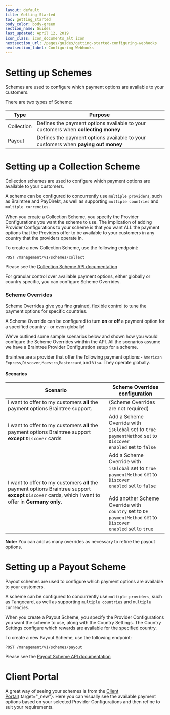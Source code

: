 ```yaml
---
layout: default
title: Getting Started
toc: getting_started
body_color: body-green
section_name: Guides
last_updated: April 12, 2019
icon_class: icon_documents_alt icon
nextsection_url: /pages/guides/getting-started-configuring-webhooks
nextsection_label: Configuring Webhooks
---
```

# Setting up Schemes

Schemes are used to configure which payment options are available to your customers. 

There are two types of Scheme:

Type | Purpose
-|-
Collection | Defines the payment options available to your customers when **collecting money**
Payout | Defines the payment options available to your customers when **paying out money**


# Setting up a Collection Scheme

Collection schemes are used to configure which payment options are available to your customers.

A scheme can be configured to concurrently use `multiple providers`, such as Braintree and PayDirekt, as well as supporting `multiple countries` and `multiple currencies`.

When you create a Collection Scheme, you specify the Provider Configurations you want the scheme to use. 
The implication of adding Provider Configurations to your scheme is that you want ALL the payment options that the Providers offer to be available to your customers in any country that the providers operate in. 

To create a new Collection Scheme, use the following endpoint:

`POST /management/v1/schemes/collect`

Please see the [Collection Scheme API documentation](https://api-docs.imbursepayments.com/#8ad29eec-f6ef-4c78-ad91-d57dba5f3843)

For granular control over available payment options, either globally or country specific, you can configure Scheme Overrides.

### Scheme Overrides 

Scheme Overrides give you fine grained, flexible control to tune the payment options for specific countries.

A Scheme Override can be configured to turn **on** or **off** a payment option for a specified country - or even globally!

We've outlined some sample scenarios below and shown how you would configure the Scheme Overrides winthin the API. 
All the scenarios assume we have a Braintree Provider Configuration setup for a scheme. 

Braintree are a provider that offer the following payment options:- `American Express`,`Discover`,`Maestro`,`Mastercard`,and `Visa`. They operate globally.

#### Scenarios

Scenario | Scheme Overrides configuration
-|-
I want to offer to my customers **all** the payment options Braintree support. | (Scheme Overrides are not required)
I want to offer to my customers **all** the payment options Braintree support **except** `Discover` cards | Add a Scheme Override with<br>`isGlobal` set to `true`<br>`paymentMethod` set to `Discover`<br>`enabled` set to `false`
I want to offer to my customers **all** the payment options Braintree support **except** `Discover` cards, which I want to offer in **Germany only**. | Add a Scheme Override with `isGlobal` set to `true`<br>`paymentMethod` set to `Discover`<br>`enabled` set to `false`<br><br>Add another Scheme Override with<br>`country` set to `DE`<br>`paymentMethod` set to `Discover`<br>`enabled` set to `true`

**Note:** You can add as many overrides as necessary to refine the payout options.

# Setting up a Payout Scheme

Payout schemes are used to configure which payment options are available to your customers.

A scheme can be configured to concurrently use `multiple providers`, such as Tangocard, as well as supporting `multiple countries` and `multiple currencies`.

When you create a Payout Scheme, you specify the Provider Configurations you want the scheme to use, along with the Country Settings. 
The Country Settings configure which rewards are available for the specified country.

To create a new Payout Scheme, use the following endpoint:

`POST /management/v1/schemes/payout`

Please see the [Payout Scheme API documentation](https://api-docs.imbursepayments.com/#57551b22-20a1-4c0a-874c-9243c4a9eb10)


# Client Portal

A great way of seeing your schemes is from the [Client Portal](https://portal.imbursepayments.com){:target="_new"}.
Here you can visually see the available payment options based on your selected Provider Configurations 
and then refine to suit your requirements.
